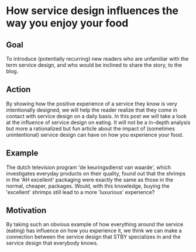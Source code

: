 # How service design influences the way you enjoy your food

## Goal

To introduce (potentially recurring) new readers who are unfamiliar with the term service design, and who would be inclined to share the story, to the blog.

## Action

By showing how the positive experience of a service they know is very intentionally designed, we will help the reader realize that they come in contact with service design on a daily basis. In this post we will take a look at the influence of service design on eating. It will not be a in-depth analysis but more a rationalized but fun article about the impact of (sometimes unintentional) service design can have on how you experience your food.

## Example 

The dutch television program 'de keuringsdienst van waarde', which investigates everyday products on their quality, found out that the shrimps in the 'AH excellent' packaging were exactly the same as those in the normal, cheaper, packages. Would, with this knowledge, buying the 'excellent' shrimps still lead to a more 'luxurious' experience?

## Motivation

By taking such an obvious example of how everything around the service (eating) has influence on how you experience it, we think we can make a connection between the service design that STBY specializes in and the service design that everybody knows.
